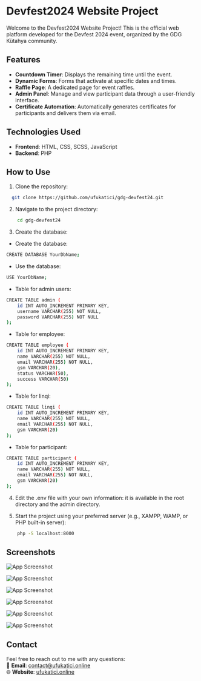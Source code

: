 # Devfest2024 Website Project

Welcome to the Devfest2024 Website Project! This is the official web platform developed for the Devfest 2024 event, organized by the GDG Kütahya community.


## Features
- **Countdown Timer**: Displays the remaining time until the event.  
- **Dynamic Forms**: Forms that activate at specific dates and times.  
- **Raffle Page**: A dedicated page for event raffles.  
- **Admin Panel**: Manage and view participant data through a user-friendly interface.  
- **Certificate Automation**: Automatically generates certificates for participants and delivers them via email.
## Technologies Used
- **Frontend**: HTML, CSS, SCSS, JavaScript  
- **Backend**: PHP 
## How to Use
1. Clone the repository:
    
```bash
  git clone https://github.com/ufukatici/gdg-devfest24.git
```
    
2. Navigate to the project directory:
    

```bash
    cd gdg-devfest24
```

3. Create the database:
- Create the database:
```bash
CREATE DATABASE YourDbName;
```
- Use the database:
```bash
USE YourDbName;
```
- Table for admin users:
```bash
CREATE TABLE admin (
    id INT AUTO_INCREMENT PRIMARY KEY,
    username VARCHAR(255) NOT NULL,
    password VARCHAR(255) NOT NULL
);
```


- Table for employee:
```bash
CREATE TABLE employee (
    id INT AUTO_INCREMENT PRIMARY KEY,
    name VARCHAR(255) NOT NULL,
    email VARCHAR(255) NOT NULL,
    gsm VARCHAR(20),
    status VARCHAR(50),
    success VARCHAR(50)
);
```
- Table for linqi:
```bash
CREATE TABLE linqi (
    id INT AUTO_INCREMENT PRIMARY KEY,
    name VARCHAR(255) NOT NULL,
    email VARCHAR(255) NOT NULL,
    gsm VARCHAR(20)
);
```
- Table for participant:
```bash
CREATE TABLE participant (
    id INT AUTO_INCREMENT PRIMARY KEY,
    name VARCHAR(255) NOT NULL,
    email VARCHAR(255) NOT NULL,
    gsm VARCHAR(20)
);
```

4. Edit the .env file with your own information: it is available in the root directory and the admin directory.

5. Start the project using your preferred server (e.g., XAMPP, WAMP, or PHP built-in server):
    
```bash
    php -S localhost:8000
```
## Screenshots

![App Screenshot](https://docs.ufukatici.online/gdg-devfest-24/1.png)

![App Screenshot](https://docs.ufukatici.online/gdg-devfest-24/2.png)

![App Screenshot](https://docs.ufukatici.online/gdg-devfest-24/3.png)

![App Screenshot](https://docs.ufukatici.online/gdg-devfest-24/4.png)

![App Screenshot](https://docs.ufukatici.online/gdg-devfest-24/5.jpg)

![App Screenshot](https://docs.ufukatici.online/gdg-devfest-24/6.jpg)



## Contact
Feel free to reach out to me with any questions:  
📧 **Email**: contact@ufukatici.online  
🌐 **Website**: [ufukatici.online](https://ufukatici.online)
